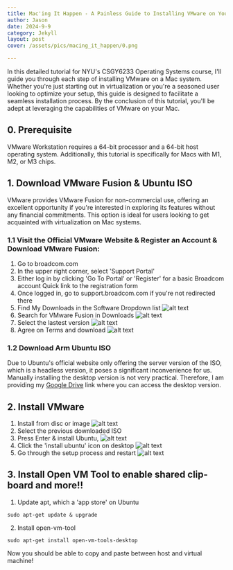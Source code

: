 ```yaml
---
title: Mac'ing It Happen - A Painless Guide to Installing VMware on Your Mac
author: Jason
date: 2024-9-9
category: Jekyll
layout: post
cover: /assets/pics/macing_it_happen/0.png

---
```

In this detailed tutorial for NYU's CSGY6233 Operating Systems course, I'll guide you through each step of installing VMware on a Mac system. Whether you're just starting out in virtualization or you're a seasoned user looking to optimize your setup, this guide is designed to facilitate a seamless installation process. By the conclusion of this tutorial, you'll be adept at leveraging the capabilities of VMware on your Mac.

## 0. Prerequisite
VMware Workstation requires a 64-bit processor and a 64-bit host operating system. Additionally, this tutorial is specifically for Macs with M1, M2, or M3 chips.



## 1. Download VMware Fusion & Ubuntu ISO
VMware provides VMware Fusion for non-commercial use, offering an excellent opportunity if you're interested in exploring its features without any financial commitments. This option is ideal for users looking to get acquainted with virtualization on Mac systems.

### 1.1 Visit the Official VMware Website & Register an Account & Download VMware Fusion:
1. Go to broadcom.com
2. In the upper right corner, select 'Support Portal'
3. Either log in by clicking 'Go To Portal' or 'Register' for a basic Broadcom account Quick link to the registration form
4. Once logged in, go to support.broadcom.com if you're not redirected there
5. Find My Downloads in the Software Dropdown list
![alt text](../assets/pics/macing_it_happen/1.png)
6. Search for VMware Fusion in Downloads
![alt text](../assets/pics/macing_it_happen/2.png) 
7. Select the lastest version
![alt text](../assets/pics/macing_it_happen/3.png)
8. Agree on Terms and download 
![alt text](../assets/pics/macing_it_happen/4.png)

### 1.2 Download Arm Ubuntu ISO

Due to Ubuntu's official website only offering the server version of the ISO, which is a headless version, it poses a significant inconvenience for us. Manually installing the desktop version is not very practical. Therefore, I am providing my [Google Drive](https://drive.google.com/file/d/1drPXQ-u4b1U6T1xi6etVWucGWLN1Qdha/view?usp=drive_link) link where you can access the desktop version. 



## 2. Install VMware

1. Install from disc or image
![alt text](../assets/pics/macing_it_happen/5.png)
2. Select the previous downloaded ISO
3. Press Enter & install Ubuntu, 
![alt text](../assets/pics/macing_it_happen/6.png)
4. Click the 'install ubuntu' icon on desktop
![alt text](../assets/pics/macing_it_happen/7.png)
5. Go through the setup process and restart
![alt text](../assets/pics/macing_it_happen/8.png)

## 3. Install Open VM Tool to enable shared clip-board and more!!
1. Update apt, which a 'app store' on Ubuntu
```shell
sudo apt-get update & upgrade
```
2. Install open-vm-tool
```shell
sudo apt-get install open-vm-tools-desktop
```
Now you should be able to copy and paste between host and virtual machine!